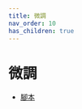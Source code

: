 ```yaml
---
title: 微調
nav_order: 10
has_children: true
---
```


# 微調


* [腳本](https://github.com/samwhelp/note-about-ubuntu/tree/gh-pages/_demo/adjustment)
